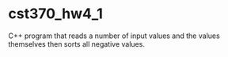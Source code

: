 # cst370_hw4_1
C++ program that reads a number of input values and the values themselves then sorts all negative values.
